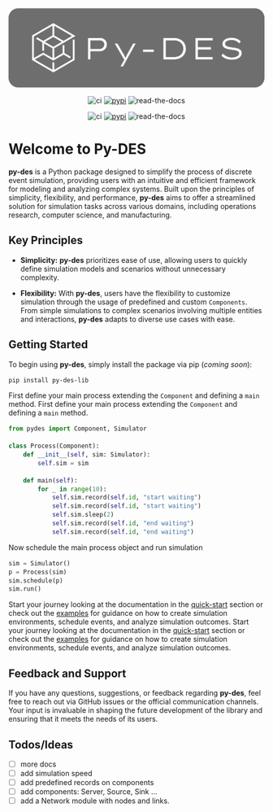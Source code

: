 <p align="center">
  <a href="" rel="noopener">
 <img src="https://github.com/vitostamatti/pydes/blob/main/docs/assets/pydes-with-bg.png?raw=true" alt="Project logo"></a>
</p>

<div align="center">

![ci](https://github.com/vitostamatti/pydes/actions/workflows/ci.yml/badge.svg)
[![pypi](https://github.com/vitostamatti/pydes/actions/workflows/pypi.yml/badge.svg)](https://github.com/vitostamatti/pydes/actions/workflows/pypi.yml)
![read-the-docs](https://readthedocs.org/projects/pydes/badge/?version=latest)

![ci](https://github.com/vitostamatti/pydes/actions/workflows/ci.yml/badge.svg)
[![pypi](https://github.com/vitostamatti/pydes/actions/workflows/pypi.yml/badge.svg)](https://github.com/vitostamatti/pydes/actions/workflows/pypi.yml)
![read-the-docs](https://readthedocs.org/projects/pydes/badge/?version=latest)

</div>

# Welcome to Py-DES

**py-des** is a Python package designed to simplify the process of discrete event simulation, providing users with an intuitive and efficient framework for modeling and analyzing complex systems. Built upon the principles of simplicity, flexibility, and performance, **py-des** aims to offer a streamlined solution for simulation tasks across various domains, including operations research, computer science, and manufacturing.

## Key Principles

- **Simplicity:** **py-des** prioritizes ease of use, allowing users to quickly define simulation models and scenarios without unnecessary complexity.

- **Flexibility:** With **py-des**, users have the flexibility to customize simulation through the usage of predefined and custom `Components`. From simple simulations to complex scenarios involving multiple entities and interactions, **py-des** adapts to diverse use cases with ease.

## Getting Started

To begin using **py-des**, simply install the package via pip (_coming soon_):

```bash
pip install py-des-lib
```

First define your main process extending the `Component` and defining a `main` method.
First define your main process extending the `Component` and defining a `main` method.

```py
from pydes import Component, Simulator

class Process(Component):
    def __init__(self, sim: Simulator):
        self.sim = sim

    def main(self):
        for _ in range(10):
            self.sim.record(self.id, "start waiting")
            self.sim.record(self.id, "start waiting")
            self.sim.sleep(2)
            self.sim.record(self.id, "end waiting")
            self.sim.record(self.id, "end waiting")
```

Now schedule the main process object and run simulation

```py
sim = Simulator()
p = Process(sim)
sim.schedule(p)
sim.run()
```

Start your journey looking at the documentation in the [quick-start](https://pydes.readthedocs.io/en/latest/quick-start/) section or check out the [examples](https://pydes.readthedocs.io/en/latest/examples/) for guidance on how to create simulation environments, schedule events, and analyze simulation outcomes.
Start your journey looking at the documentation in the [quick-start](https://pydes.readthedocs.io/en/latest/quick-start/) section or check out the [examples](https://pydes.readthedocs.io/en/latest/examples/) for guidance on how to create simulation environments, schedule events, and analyze simulation outcomes.

## Feedback and Support

If you have any questions, suggestions, or feedback regarding **py-des**, feel free to reach out via GitHub issues or the official communication channels. Your input is invaluable in shaping the future development of the library and ensuring that it meets the needs of its users.

## Todos/Ideas

- [ ] more docs
- [ ] add simulation speed
- [ ] add predefined records on components
- [ ] add components: Server, Source, Sink ...
- [ ] add a Network module with nodes and links.
